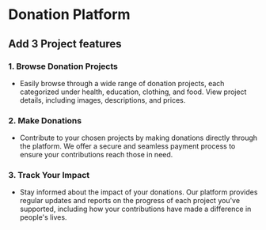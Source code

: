 # Donation Platform

## Add 3 Project features

### 1. Browse Donation Projects

- Easily browse through a wide range of donation projects, each categorized under health, education, clothing, and food. View project details, including images, descriptions, and prices.

### 2. Make Donations

- Contribute to your chosen projects by making donations directly through the platform. We offer a secure and seamless payment process to ensure your contributions reach those in need.

### 3. Track Your Impact

- Stay informed about the impact of your donations. Our platform provides regular updates and reports on the progress of each project you've supported, including how your contributions have made a difference in people's lives.

